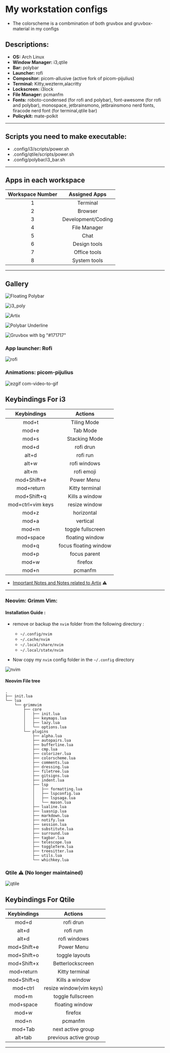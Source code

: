 # My workstation configs

- The colorscheme is a combmination of both gruvbox and gruvbox-material in my configs

## **Descriptions:**

- **OS:** Arch Linux
- **Window Manager:** i3,qtile
- **Bar:** polybar
- **Launcher:** rofi
- **Compositor:** picom-allusive (active fork of picom-pijulius)
- **Terminal:** Kitty,wezterm,alacritty
- **Lockscreen:** i3lock
- **File Manager:** pcmanfm
- **Fonts:** roboto-condensed (for rofi and polybar), font-awesome (for rofi and polybar), monospace, jetbrainsmono, jetbrainsmono nerd fonts, firacode nerd font (for terminal,qtile bar)
- **Policykit:** mate-polkit

---

## Scripts you need to make executable:

- .config/i3/scripts/power.sh
- .config/qtile/scripts/power.sh
- .config/polybar/i3_bar.sh

---

## Apps in each workspace

| Workspace Number |   Assigned Apps    |
| :--------------: | :----------------: |
|        1         |      Terminal      |
|        2         |      Browser       |
|        3         | Development/Coding |
|        4         |    File Manager    |
|        5         |        Chat        |
|        6         |    Design tools    |
|        7         |    Office tools    |
|        8         |    System tools    |

---

## Gallery

![Floating Polybar](./screenshots/polybar_floating.png)

![i3_poly](./screenshots/i3.png)

![Artix](./screenshots/artix.png)

![Polybar Underline](./screenshots/polybar_underline.png)

![Gruvbox with bg "#171717"](./screenshots/gruvbox.png)

### App launcher: Rofi

![rofi](./screenshots/rofi.png)

### Animations: picom-pijulius

![ezgif com-video-to-gif](https://github.com/bibjaw99/workstation/assets/134938208/a2be6ec7-0188-434c-b15a-0548c21f8791)

## Keybindings For i3

|    Keybindings    |        Actions        |
| :---------------: | :-------------------: |
|       mod+t       |      Tiling Mode      |
|       mod+e       |       Tab Mode        |
|       mod+s       |     Stacking Mode     |
|       mod+d       |       rofi drun       |
|       alt+d       |       rofi run        |
|       alt+w       |     rofi windows      |
|       alt+m       |      rofi emoji       |
|    mod+Shift+e    |      Power Menu       |
|    mod+return     |    Kitty terminal     |
|    mod+Shift+q    |    Kills a window     |
| mod+ctrl+vim keys |     resize window     |
|       mod+z       |      horizontal       |
|       mod+a       |       vertical        |
|       mod+m       |   toggle fullscreen   |
|     mod+space     |    floating window    |
|       mod+q       | focus floating window |
|       mod+p       |     focus parent      |
|       mod+w       |        firefox        |
|       mod+n       |        pcmanfm        |

- [Important Notes and Notes related to Artix](./arch_install/notes.md) ⚠️

---

### Neovim: Grimm Vim:

#### Installation Guide :

- remove or backup the `nvim` folder from the following directory :

  - `~/.config/nvim`
  - `~/.cache/nvim`
  - `~/.local/share/nvim`
  - `~/.local/state/nvim`

- Now copy my `nvim` config folder in the `~/.config` directory

![nvim](./screenshots/codex.png)

#### Neovim File tree

```
.
├── init.lua
└── lua
    └── grimmvim
        ├── core
        │   ├── init.lua
        │   ├── keymaps.lua
        │   ├── lazy.lua
        │   └── options.lua
        └── plugins
            ├── alpha.lua
            ├── autopairs.lua
            ├── bufferline.lua
            ├── cmp.lua
            ├── colorizer.lua
            ├── colorscheme.lua
            ├── comments.lua
            ├── dressing.lua
            ├── filetree.lua
            ├── gitsigns.lua
            ├── indent.lua
            ├── lsp
            │   ├── formatting.lua
            │   ├── lspconfig.lua
            │   ├── lspsaga.lua
            │   └── mason.lua
            ├── lualine.lua
            ├── luasnip.lua
            ├── markdown.lua
            ├── notify.lua
            ├── session.lua
            ├── substitute.lua
            ├── surround.lua
            ├── tagbar.lua
            ├── telescope.lua
            ├── toggleTerm.lua
            ├── treesitter.lua
            ├── utils.lua
            └── whichkey.lua
```

### Qtile ⚠️ (No longer maintained)

![qtile](https://github.com/bibjaw99/workstation/blob/master/screenshots/qtile.png?raw=true)

## Keybindings For Qtile

| Keybindings |         Actions         |
| :---------: | :---------------------: |
|    mod+d    |        rofi drun        |
|    alt+d    |        rofi rum         |
|    alt+d    |      rofi windows       |
| mod+Shift+e |       Power Menu        |
| mod+Shift+o |     toggle layouts      |
| mod+Shift+x |    Betterlockscreen     |
| mod+return  |     Kitty terminal      |
| mod+Shift+q |     Kills a window      |
|  mod+ctrl   | resize window(vim keys) |
|    mod+m    |    toggle fullscreen    |
|  mod+space  |     floating window     |
|    mod+w    |         firefox         |
|    mod+n    |         pcmanfm         |
|   mod+Tab   |    next active group    |
|   alt+tab   |  previous active group  |

---
